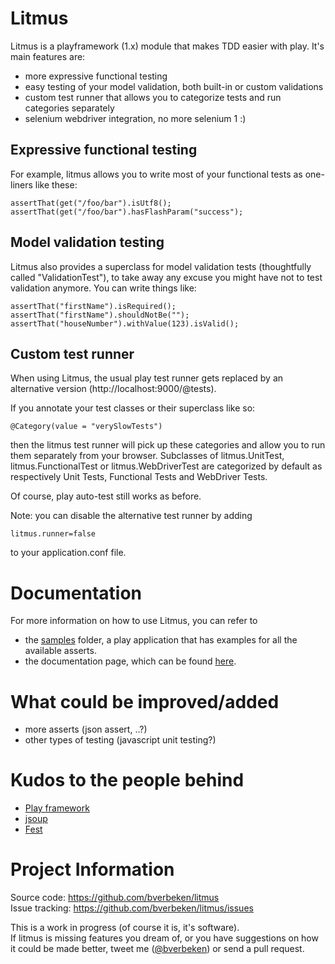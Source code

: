 Litmus
===========================
Litmus is a playframework (1.x) module that makes TDD easier with play. It's main features are:
* more expressive functional testing
* easy testing of your model validation, both built-in or custom validations
* custom test runner that allows you to categorize tests and run categories separately
* selenium webdriver integration, no more selenium 1 :)

Expressive functional testing
-----------------------------
For example, litmus allows you to write most of your functional tests as one-liners like these:

    assertThat(get("/foo/bar").isUtf8();  
    assertThat(get("/foo/bar").hasFlashParam("success");
  

Model validation testing
------------------------
Litmus also provides a superclass for model validation tests (thoughtfully called "ValidationTest"), to take away
any excuse you might have not to test validation anymore. You can write things like:

    assertThat("firstName").isRequired();
    assertThat("firstName").shouldNotBe("");
    assertThat("houseNumber").withValue(123).isValid();

Custom test runner
------------------
When using Litmus, the usual play test runner gets replaced by an alternative version (http://localhost:9000/@tests).

If you annotate your test classes or their superclass like so:

    @Category(value = "verySlowTests")

then the litmus test runner will pick up these categories and allow you to run them separately from your browser.
Subclasses of litmus.UnitTest, litmus.FunctionalTest or litmus.WebDriverTest are categorized by default as respectively Unit Tests,
Functional Tests and WebDriver Tests.

Of course, play auto-test still works as before.

Note: you can disable the alternative test runner by adding

    litmus.runner=false

to your application.conf file.

Documentation
============================
For more information on how to use Litmus, you can refer to
* the <a href="http://github.com/bverbeken/litmus/samples">samples</a> folder, a play application that has examples for all the available asserts.
* the documentation page, which can be found <a href="http://github.com/bverbeken/litmus/blob/master/documentation/manual/home.textile">here</a>.


What could be improved/added
===============================
* more asserts (json assert, ..?)
* other types of testing (javascript unit testing?)

Kudos to the people behind
=============================

* [Play framework](http://www.playframework.org/)
* [jsoup](http://jsoup.org/)
* [Fest](http://code.google.com/p/fest/)


Project Information
=================================

Source code: https://github.com/bverbeken/litmus   
Issue tracking: https://github.com/bverbeken/litmus/issues

This is a work in progress (of course it is, it's software).  
If litmus is missing features you dream of, or you have suggestions on how it could be made better, tweet me ([@bverbeken](http://twitter.com/bverbeken)) or send a pull request.
